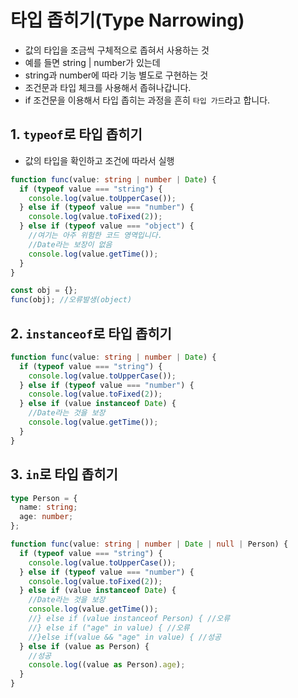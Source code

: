 # 타입 좁히기(Type Narrowing)

- 값의 타입을 조금씩 구체적으로 좁혀서 사용하는 것
- 예를 들면 string | number가 있는데
- string과 number에 따라 기능 별도로 구현하는 것
- 조건문과 타입 체크를 사용해서 좁혀나갑니다.
- if 조건문을 이용해서 타입 좁히는 과정을 흔히 `타입 가드`라고 합니다.

## 1. `typeof`로 타입 좁히기

- 값의 타입을 확인하고 조건에 따라서 실행

```ts
function func(value: string | number | Date) {
  if (typeof value === "string") {
    console.log(value.toUpperCase());
  } else if (typeof value === "number") {
    console.log(value.toFixed(2));
  } else if (typeof value === "object") {
    //여기는 아주 위험한 코드 영역입니다.
    //Date라는 보장이 없음
    console.log(value.getTime());
  }
}

const obj = {};
func(obj); //오류발생(object)
```

## 2. `instanceof`로 타입 좁히기

```ts
function func(value: string | number | Date) {
  if (typeof value === "string") {
    console.log(value.toUpperCase());
  } else if (typeof value === "number") {
    console.log(value.toFixed(2));
  } else if (value instanceof Date) {
    //Date라는 것을 보장
    console.log(value.getTime());
  }
}
```

## 3. `in`로 타입 좁히기

```ts
type Person = {
  name: string;
  age: number;
};

function func(value: string | number | Date | null | Person) {
  if (typeof value === "string") {
    console.log(value.toUpperCase());
  } else if (typeof value === "number") {
    console.log(value.toFixed(2));
  } else if (value instanceof Date) {
    //Date라는 것을 보장
    console.log(value.getTime());
    //} else if (value instanceof Person) { //오류
    //} else if ("age" in value) { //오류
    //}else if(value && "age" in value) { //성공
  } else if (value as Person) {
    //성공
    console.log((value as Person).age);
  }
}
```
